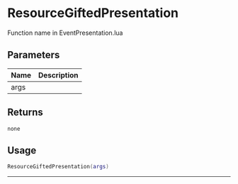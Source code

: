# ResourceGiftedPresentation

Function name in EventPresentation.lua

## Parameters

| Name | Description |
| ---- | ----------- |
| args |             |

## Returns

`none`

## Usage

```lua
ResourceGiftedPresentation(args)
```

---
